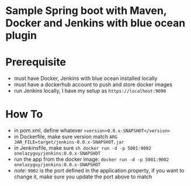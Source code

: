 # Sample Spring boot with Maven, Docker and Jenkins with blue ocean plugin
# Prerequisite
- must have Docker, Jenkins with blue ocean installed locally
- must have a dockerhub account to push and store docker images
- run Jenkins locally, I have my setup as <code>https://localhost:9090</code>

# How To
- in pom.xml, define whatever <code>\<version>0.0.x-SNAPSHOT\</version></code>
- in Dockerfile, make sure version match <code>ARG JAR_FILE=target/jenkins-0.0.x-SNAPSHOT.jar</code>
- in Jenkinsfile, make sure <code>sh docker run -d -p 5001:9002 onelazyguy/jenkins:0.0.x-SNAPSHOT</code>
- run the app from the docker image: <code>docker run -d -p 5001:9002 onelazyguy/jenkins:0.0.x-SNAPSHOT</code>
- *note:* <code>9002</code> is the port defined in the application.property, if you want to change it, make sure you update the port above to match